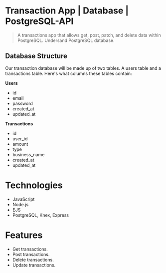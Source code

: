 # Transaction App | Database | PostgreSQL-API
> A transactions app that allows get, post, patch, and delete data within PostgreSQL. Undersand PostgreSQL database.

## Database Structure
Our transaction database will be made up of two tables. A users table and a transactions table. Here's what columns these tables contain:

**Users**
- id
- email
- password
- created_at
- updated_at

**Transactions**
- id
- user_id
- amount
- type
- business_name
- created_at
- updated_at


# Technologies
* JavaScript
* Node.js
* EJS
* PostgreSQL, Knex, Express

# Features
* Get transactions.
* Post transactions.
* Delete transactions.
* Update transactions.
